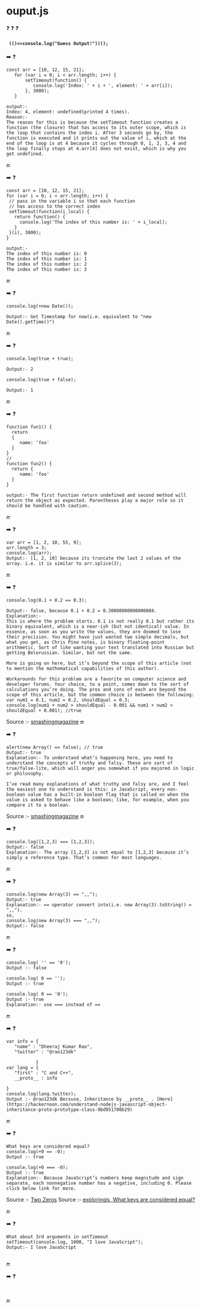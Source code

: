 # ouput.js
:question: :question: :question:
#### ``` (()=>console.log("Guess Output!"))();```

 :arrow_right: 
 :question:
 ```
 const arr = [10, 12, 15, 21];
    for (var i = 0; i < arr.length; i++) {
        setTimeout(function() {
           console.log('Index: ' + i + ', element: ' + arr[i]);
        }, 3000);
    }

output:-
Index: 4, element: undefined(printed 4 times).
Reason:- 
The reason for this is because the setTimeout function creates a function (the closure) that has access to its outer scope, which is the loop that contains the index i. After 3 seconds go by, the function is executed and it prints out the value of i, which at the end of the loop is at 4 because it cycles through 0, 1, 2, 3, 4 and the loop finally stops at 4.arr[4] does not exist, which is why you get undefined.
 ```
 :end:
 
 :arrow_right: 
 :question:
 ```
const arr = [10, 12, 15, 21];
for (var i = 0; i < arr.length; i++) {
  // pass in the variable i so that each function 
  // has access to the correct index
  setTimeout(function(i_local) {
    return function() {
      console.log('The index of this number is: ' + i_local);
    }
  }(i), 3000);
}

output:-
The index of this number is: 0
The index of this number is: 1
The index of this number is: 2
The index of this number is: 3
 ```
 :end:
 
 :arrow_right: 
 :question:
 ```
console.log(+new Date());

Output:- Get Timestamp for now(i.e. equivalent to "new Date().getTime()")
 ```
 :end:
 
 :arrow_right: 
 :question:
 ```
console.log(true + true);

Output:- 2

console.log(true + false);

Output:- 1
 ```
 :end:
 
 :arrow_right: 
 :question:
 ```
function fun1() {
   return
   {
      name: 'foo'
   }
}
//
function fun2() {
   return {
      name: 'foo'
   }
}

output:- The first function return undefined and second method will return the object as expected. Parentheses play a major role so it should be handled with caution.
 ```
 :end:
 
 :arrow_right: 
 :question:
 ```
 var arr = [1, 2, 10, 55, 9];
 arr.length = 3;
 console.log(arr);
 Output:- [1, 2, 10] because its truncate the last 2 values of the array. i.e. it is similar to arr.splice(3); 
 ```
 :end:

 :arrow_right: 
 :question:
 ```
 console.log(0.1 + 0.2 == 0.3);
 
 Output:- false, because 0.1 + 0.2 = 0.30000000000000004.
Explanation:- 
This is where the problem starts. 0.1 is not really 0.1 but rather its binary equivalent, which is a near-ish (but not identical) value. In essence, as soon as you write the values, they are doomed to lose their precision. You might have just wanted two simple decimals, but what you get, as Chris Pine notes, is binary floating-point arithmetic. Sort of like wanting your text translated into Russian but getting Belorussian. Similar, but not the same.

More is going on here, but it’s beyond the scope of this article (not to mention the mathematical capabilities of this author).

Workarounds for this problem are a favorite on computer science and developer forums. Your choice, to a point, comes down to the sort of calculations you’re doing. The pros and cons of each are beyond the scope of this article, but the common choice is between the following:
var num1 = 0.1, num2 = 0.2, shouldEqual = 0.3;
console.log(num1 + num2 > shouldEqual - 0.001 && num1 + num2 < shouldEqual + 0.001); //true
 ```
 Source :- [smashingmagazine](https://www.smashingmagazine.com/2011/05/10-oddities-and-secrets-about-javascript/)
 :end:

 :arrow_right: 
 :question:
 ```
 alert(new Array() == false); // true
 Output:- true
 Explanation:- To understand what’s happening here, you need to understand the concepts of truthy and falsy. These are sort of true/false-lite, which will anger you somewhat if you majored in logic or philosophy.

I’ve read many explanations of what truthy and falsy are, and I feel the easiest one to understand is this: in JavaScript, every non-boolean value has a built-in boolean flag that is called on when the value is asked to behave like a boolean; like, for example, when you compare it to a boolean.

 ```
 Source :- [smashingmagazine](https://www.smashingmagazine.com/2011/05/10-oddities-and-secrets-about-javascript/#3-an-array-with-no-keys-false-about-truthy-and-falsy)
 :end:
 
 :arrow_right: 
 :question:
 ```
 console.log([1,2,3] === [1,2,3]);
 Output:- false
 Explanation:- The array [1,2,3] is not equal to [1,2,3] because it’s simply a reference type. That’s common for most languages.
 ```
 :end:
 
 
 :arrow_right: 
 :question:
 ```
 console.log(new Array(3) == ",,");
 Output:- true
 Explanation:- == operator convert into(i.e. new Array(3).toString() = ",,"). 
 so,
 console.log(new Array(3) === ",,");
 Output:- false
 
 ```
 :end:
 
 
 :arrow_right:
 :question:
 ```
 console.log( '' == '0');
 Output :- false
 
 console.log( 0 == '');
 Output :- true
 
 console.log( 0 == '0');
 Output :- true
 Explanation:- use === instead of ==
 ```
 :end:
 
 
 :arrow_right:
 :question:
 ```
 var info = {
  	"name" : "Dheeraj Kumar Rao",
    "twitter" : "@rao123dk"

			}
var lang = {
  	"first" : "C and C++",
  	__proto__ : info
  
}
console.log(lang.twitter);
 Output :- @rao123dk Becsuse, Inheritance by __proto__ . [Here](https://hackernoon.com/understand-nodejs-javascript-object-inheritance-proto-prototype-class-9bd951700b29)
 ```
 :end:
 
 
 
 :arrow_right:
 :question:
 ```
 What keys are considered equal?
 console.log(+0 == -0);
 Output :- true
 
 console.log(+0 === -0);
 Output :- true
 Explanation:- Because JavaScript’s numbers keep magnitude and sign separate, each nonnegative number has a negative, including 0. Please click below link for more.
 ```
 Source :- [Two Zeros](http://speakingjs.com/es5/ch11.html#two_zeros)
 Source :- [exploringjs, What keys are considered equal? ](http://exploringjs.com/es6/ch_maps-sets.html#_what-keys-are-considered-equal)
 
 :end:
 
:arrow_right:
 :question:
 ```
 What about 3rd arguments in setTimeout
 setTimeout(console.log, 1000, "I love JavaScript");
 Output:- I love JavaScript
 
 
 ```
 :end:
 
 :arrow_right:
 :question:
 ```
 
 
 ```
 :end:
